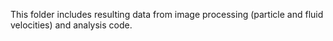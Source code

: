 This folder includes resulting data from image processing (particle and fluid velocities) and analysis code.
